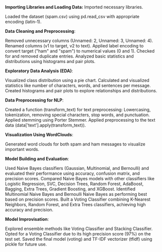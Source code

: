 **Importing Libraries and Loading Data:**
Imported necessary libraries.

Loaded the dataset (spam.csv) using pd.read_csv with appropriate encoding (latin-1).

**Data Cleaning and Preprocessing**:

Removed unnecessary columns (Unnamed: 2, Unnamed: 3, Unnamed: 4).
Renamed columns (v1 to target, v2 to text).
Applied label encoding to convert target ("ham" and "spam") to numerical values (0 and 1).
Checked for and removed duplicate entries.
Analyzed basic statistics and distributions using histograms and pair plots.



**Exploratory Data Analysis (EDA)**:

Visualized class distribution using a pie chart.
Calculated and visualized statistics like number of characters, words, and sentences per message.
Created histograms and pair plots to explore relationships and distributions.

**Data Preprocessing for NLP**:

Created a function (transform_text) for text preprocessing:
Lowercasing, tokenization, removing special characters, stop words, and punctuation.
Applied stemming using Porter Stemmer.
Applied preprocessing to the text data (data['text'].apply(transform_text)).

**Visualization Using WordClouds**:

Generated word clouds for both spam and ham messages to visualize important words.

**Model Building and Evaluation**:

Used Naive Bayes classifiers (Gaussian, Multinomial, and Bernoulli) and evaluated their performance using accuracy, confusion matrix, and precision scores.
Compared Naive Bayes models with other classifiers like Logistic Regression, SVC, Decision Trees, Random Forest, AdaBoost, Bagging, Extra Trees, Gradient Boosting, and XGBoost.
Identified Multinomial Naive Bayes and Bernoulli Naive Bayes as performing best based on precision scores.
Built a Voting Classifier combining K-Nearest Neighbors, Random Forest, and Extra Trees classifiers, achieving high accuracy and precision.

**Model Improvisation**:

Explored ensemble methods like Voting Classifier and Stacking Classifier.
Opted for a Voting Classifier due to its high precision score (97%) on the test set.
Saved the final model (voting) and TF-IDF vectorizer (tfidf) using pickle for future use.
